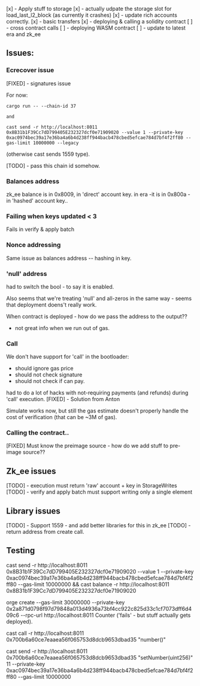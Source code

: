 [x] - Apply stuff to storage
[x] - actually udpate the storage slot for load_last_l2_block (as currently it crashes)
[x] - update rich accounts correctly.
[x] - basic transfers
[x] - deploying & calling a solidity contract
[ ] - cross contract calls
[ ] - deploying WASM contract
[ ] - update to latest era and zk_ee


## Issues:

### Ecrecover issue

[FIXED] - signatures issue

For now:
```
cargo run -- --chain-id 37

and 

cast send -r http://localhost:8011 0x8B31b1F39Cc7dD799405E232327dcf0e71909020 --value 1 --private-key 0xac0974bec39a17e36ba4a6b4d238ff944bacb478cbed5efcae784d7bf4f2ff80 --gas-limit 10000000 --legacy

```
(otherwise cast sends 1559 type).

[TODO] - pass this chain id somehow.


### Balances address
zk_ee balance is in 0x8009, in 'direct' account key.
in era -it is in 0x800a - in 'hashed' account key..


### Failing when keys updated < 3

Fails in verify & apply batch


### Nonce addressing
Same issue as balances address -- hashing in key.

### 'null' address
had to switch the bool - to say it is enabled.

Also seems that we're treating 'null' and all-zeros in the same way - seems that deployment doens't really work.



When contract is deployed - how do we pass the address to the output??

* not great info when we run out of gas.

### Call
We don't have support for 'call' in the bootloader:
* should ignore gas price
* should not check signature
* should not check if can pay.

had to do a lot of hacks with not-requiring payments (and refunds) during 'call' execution.
[FIXED] - Solution from Anton

Simulate works now, but still the gas estimate doesn't properly handle the cost of verification (that can be ~3M of gas).



### Calling the contract..
[FIXED] Must know the preimage source - how do we add stuff to pre-image source??



## Zk_ee issues

[TODO] - execution must return 'raw' account + key in StorageWrites
[TODO] - verify and apply batch must support writing only a single element

## Library issues

[TODO] - Support 1559 - and add better libraries for this in zk_ee
[TODO] - return address from create call.

## Testing

cast send -r http://localhost:8011 0x8B31b1F39Cc7dD799405E232327dcf0e71909020 --value 1 --private-key 0xac0974bec39a17e36ba4a6b4d238ff944bacb478cbed5efcae784d7bf4f2ff80 --gas-limit 10000000 && cast balance -r http://localhost:8011 0x8B31b1F39Cc7dD799405E232327dcf0e71909020


orge create --gas-limit 30000000 --private-key 0x2a871d0798f97d79848a013d4936a73bf4cc922c825d33c1cf7073dff6d409c6 --rpc-url http://localhost:8011 Counter
('fails' - but stuff actually gets deployed).


cast call -r http://localhost:8011 0x700b6a60ce7eaaea56f065753d8dcb9653dbad35 "number()"

cast send -r http://localhost:8011 0x700b6a60ce7eaaea56f065753d8dcb9653dbad35 "setNumber(uint256)" 11 --private-key 0xac0974bec39a17e36ba4a6b4d238ff944bacb478cbed5efcae784d7bf4f2ff80 --gas-limit 10000000 
